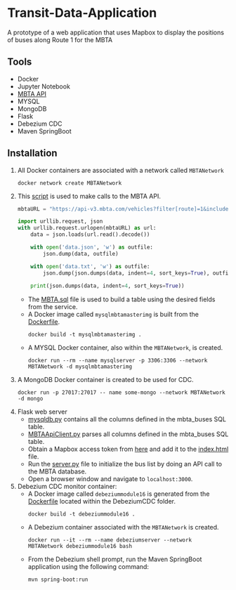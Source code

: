 # Transit-Data-Application
A prototype of a web application that uses Mapbox to display the positions of buses along Route 1 for the MBTA

## Tools
* Docker
* Jupyter Notebook
* [MBTA API](https://www.mbta.com/developers/v3-api)
* MYSQL
* MongoDB
* Flask
* Debezium CDC
* Maven SpringBoot

## Installation
1. All Docker containers are associated with a network called ```MBTANetwork```
    ```
    docker network create MBTANetwork
    ```
2. This [script](https://github.com/jlstewart12/Transit-Data-Application/blob/main/src/MBTAapiRequest.ipynb) is used to make calls to the MBTA API.
    ```python
    mbtaURL = "https://api-v3.mbta.com/vehicles?filter[route]=1&include=trip"

    import urllib.request, json
    with urllib.request.urlopen(mbtaURL) as url:
        data = json.loads(url.read().decode())
    
        with open('data.json', 'w') as outfile:
            json.dump(data, outfile)
    
        with open('data.txt', 'w') as outfile:
            json.dump(json.dumps(data, indent=4, sort_keys=True), outfile)
        
        print(json.dumps(data, indent=4, sort_keys=True))
    ```
    * The [MBTA.sql](https://github.com/jlstewart12/Transit-Data-Application/blob/main/mysqlDocker/MBTA.sql) file is used to build a table using the desired fields from the service.
    * A Docker image called ```mysqlmbtamasterimg``` is built from the [Dockerfile](https://github.com/jlstewart12/Transit-Data-Application/blob/main/mysqlDocker/Dockerfile).
        ```
        docker build -t mysqlmbtamasterimg .
        ```
    * A MYSQL Docker container, also within the ```MBTANetwork```, is created.
        ```
        docker run --rm --name mysqlserver -p 3306:3306 --network MBTANetwork -d mysqlmbtamasterimg
        ```
3. A MongoDB Docker container is created to be used for CDC.
    ```
    docker run -p 27017:27017 -- name some-mongo --network MBTANetwork -d mongo
    ```
4. Flask web server
    * [mysqldb.py](https://github.com/jlstewart12/Transit-Data-Application/blob/main/ProjectFlask/mysqldb.py) contains all the columns defined in the mbta_buses SQL table.
    * [MBTAApiClient.py](https://github.com/jlstewart12/Transit-Data-Application/blob/main/ProjectFlask/MBTAApiClient.py) parses all columns defined in the mbta_buses SQL table.
    * Obtain  a Mapbox access token from [here](https://account.mapbox.com/) and add it to the [index.html](https://github.com/jlstewart12/Transit-Data-Application/blob/main/ProjectFlask/templates/index.html) file.
    * Run the [server.py](https://github.com/jlstewart12/Transit-Data-Application/blob/main/ProjectFlask/server.py) file to initialize the bus list by doing an API call to the MBTA database.
    * Open a browser window and navigate to ```localhost:3000```.
5. Debezium CDC monitor container:
    * A Docker image called ```debeziummodule16``` is generated from the [Dockerfile](https://github.com/jlstewart12/Transit-Data-Application/blob/main/DebeziumCDC/Dockerfile) located within the DebeziumCDC folder.
        ```
        docker build -t debeziummodule16 .
        ```
    * A Debezium container associated with the ```MBTANetwork``` is created.
        ```
        docker run --it --rm --name debeziumserver --network MBTANetwork debeziummodule16 bash
        ```
    * From the Debezium shell prompt, run the Maven SpringBoot application using the following command:
        ```
        mvn spring-boot:run
        ```